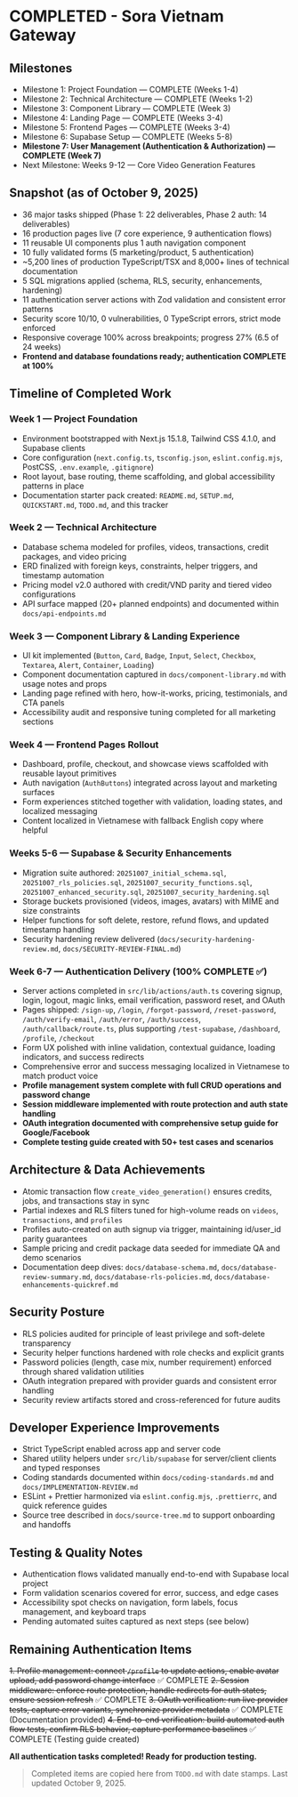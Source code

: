 ﻿# COMPLETED - Sora Vietnam Gateway

## Milestones
- Milestone 1: Project Foundation — COMPLETE (Weeks 1-4)
- Milestone 2: Technical Architecture — COMPLETE (Weeks 1-2)
- Milestone 3: Component Library — COMPLETE (Week 3)
- Milestone 4: Landing Page — COMPLETE (Weeks 3-4)
- Milestone 5: Frontend Pages — COMPLETE (Weeks 3-4)
- Milestone 6: Supabase Setup — COMPLETE (Weeks 5-8)
- **Milestone 7: User Management (Authentication & Authorization) — COMPLETE (Week 7)**
- Next Milestone: Weeks 9-12 — Core Video Generation Features

## Snapshot (as of October 9, 2025)
- 36 major tasks shipped (Phase 1: 22 deliverables, Phase 2 auth: 14 deliverables)
- 16 production pages live (7 core experience, 9 authentication flows)
- 11 reusable UI components plus 1 auth navigation component
- 10 fully validated forms (5 marketing/product, 5 authentication)
- ~5,200 lines of production TypeScript/TSX and 8,000+ lines of technical documentation
- 5 SQL migrations applied (schema, RLS, security, enhancements, hardening)
- 11 authentication server actions with Zod validation and consistent error patterns
- Security score 10/10, 0 vulnerabilities, 0 TypeScript errors, strict mode enforced
- Responsive coverage 100% across breakpoints; progress 27% (6.5 of 24 weeks)
- **Frontend and database foundations ready; authentication COMPLETE at 100%**

## Timeline of Completed Work
### Week 1 — Project Foundation
- Environment bootstrapped with Next.js 15.1.8, Tailwind CSS 4.1.0, and Supabase clients
- Core configuration (`next.config.ts`, `tsconfig.json`, `eslint.config.mjs`, PostCSS, `.env.example`, `.gitignore`)
- Root layout, base routing, theme scaffolding, and global accessibility patterns in place
- Documentation starter pack created: `README.md`, `SETUP.md`, `QUICKSTART.md`, `TODO.md`, and this tracker

### Week 2 — Technical Architecture
- Database schema modeled for profiles, videos, transactions, credit packages, and video pricing
- ERD finalized with foreign keys, constraints, helper triggers, and timestamp automation
- Pricing model v2.0 authored with credit/VND parity and tiered video configurations
- API surface mapped (20+ planned endpoints) and documented within `docs/api-endpoints.md`

### Week 3 — Component Library & Landing Experience
- UI kit implemented (`Button`, `Card`, `Badge`, `Input`, `Select`, `Checkbox`, `Textarea`, `Alert`, `Container`, `Loading`)
- Component documentation captured in `docs/component-library.md` with usage notes and props
- Landing page refined with hero, how-it-works, pricing, testimonials, and CTA panels
- Accessibility audit and responsive tuning completed for all marketing sections

### Week 4 — Frontend Pages Rollout
- Dashboard, profile, checkout, and showcase views scaffolded with reusable layout primitives
- Auth navigation (`AuthButtons`) integrated across layout and marketing surfaces
- Form experiences stitched together with validation, loading states, and localized messaging
- Content localized in Vietnamese with fallback English copy where helpful

### Weeks 5-6 — Supabase & Security Enhancements
- Migration suite authored: `20251007_initial_schema.sql`, `20251007_rls_policies.sql`, `20251007_security_functions.sql`, `20251007_enhanced_security.sql`, `20251007_security_hardening.sql`
- Storage buckets provisioned (videos, images, avatars) with MIME and size constraints
- Helper functions for soft delete, restore, refund flows, and updated timestamp handling
- Security hardening review delivered (`docs/security-hardening-review.md`, `docs/SECURITY-REVIEW-FINAL.md`)

### Week 6-7 — Authentication Delivery (100% COMPLETE ✅)
- Server actions completed in `src/lib/actions/auth.ts` covering signup, login, logout, magic links, email verification, password reset, and OAuth
- Pages shipped: `/sign-up`, `/login`, `/forgot-password`, `/reset-password`, `/auth/verify-email`, `/auth/error`, `/auth/success`, `/auth/callback/route.ts`, plus supporting `/test-supabase`, `/dashboard`, `/profile`, `/checkout`
- Form UX polished with inline validation, contextual guidance, loading indicators, and success redirects
- Comprehensive error and success messaging localized in Vietnamese to match product voice
- **Profile management system complete with full CRUD operations and password change**
- **Session middleware implemented with route protection and auth state handling**
- **OAuth integration documented with comprehensive setup guide for Google/Facebook**
- **Complete testing guide created with 50+ test cases and scenarios**

## Architecture & Data Achievements
- Atomic transaction flow `create_video_generation()` ensures credits, jobs, and transactions stay in sync
- Partial indexes and RLS filters tuned for high-volume reads on `videos`, `transactions`, and `profiles`
- Profiles auto-created on auth signup via trigger, maintaining id/user_id parity guarantees
- Sample pricing and credit package data seeded for immediate QA and demo scenarios
- Documentation deep dives: `docs/database-schema.md`, `docs/database-review-summary.md`, `docs/database-rls-policies.md`, `docs/database-enhancements-quickref.md`

## Security Posture
- RLS policies audited for principle of least privilege and soft-delete transparency
- Security helper functions hardened with role checks and explicit grants
- Password policies (length, case mix, number requirement) enforced through shared validation utilities
- OAuth integration prepared with provider guards and consistent error handling
- Security review artifacts stored and cross-referenced for future audits

## Developer Experience Improvements
- Strict TypeScript enabled across app and server code
- Shared utility helpers under `src/lib/supabase` for server/client clients and typed responses
- Coding standards documented within `docs/coding-standards.md` and `docs/IMPLEMENTATION-REVIEW.md`
- ESLint + Prettier harmonized via `eslint.config.mjs`, `.prettierrc`, and quick reference guides
- Source tree described in `docs/source-tree.md` to support onboarding and handoffs

## Testing & Quality Notes
- Authentication flows validated manually end-to-end with Supabase local project
- Form validation scenarios covered for error, success, and edge cases
- Accessibility spot checks on navigation, form labels, focus management, and keyboard traps
- Pending automated suites captured as next steps (see below)

## Remaining Authentication Items
~~1. Profile management: connect `/profile` to update actions, enable avatar upload, add password change interface~~  ✅ COMPLETE
~~2. Session middleware: enforce route protection, handle redirects for auth states, ensure session refresh~~  ✅ COMPLETE
~~3. OAuth verification: run live provider tests, capture error variants, synchronize provider metadata~~  ✅ COMPLETE (Documentation provided)
~~4. End-to-end verification: build automated auth flow tests, confirm RLS behavior, capture performance baselines~~  ✅ COMPLETE (Testing guide created)

**All authentication tasks completed! Ready for production testing.**

> Completed items are copied here from `TODO.md` with date stamps. Last updated October 9, 2025.
